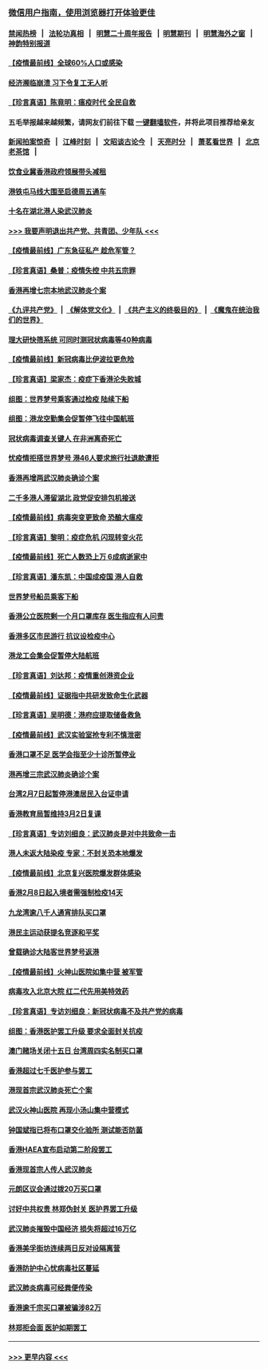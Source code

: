 ### [微信用户指南，使用浏览器打开体验更佳](https://github.com/gfw-breaker/banned-news1/blob/master/indexes/wechat-guide.md?t=0)
#### [禁闻热榜](热点新闻.md?t=0)  &nbsp;&nbsp;|&nbsp;&nbsp; [法轮功真相](https://github.com/gfw-breaker/truth/blob/master/README.md?t=0) &nbsp;&nbsp;|&nbsp;&nbsp; [明慧二十周年报告](https://github.com/gfw-breaker/mh-reports/blob/master/README.md?t=0) &nbsp;&nbsp;|&nbsp;&nbsp;[明慧期刊](https://github.com/gfw-breaker/mh-qikan) &nbsp;&nbsp;|&nbsp;&nbsp; [明慧海外之窗](https://github.com/gfw-breaker/mh-news/blob/master/README.md?t=0) &nbsp;&nbsp;|&nbsp;&nbsp; [神韵特别报道](https://github.com/gfw-breaker/mh-news/blob/master/shenyun.md?t=0)
#### [【疫情最前线】全球60%人口或感染](../pages/nsc415/n11866914.md?t=02140855) 
#### [经济濒临崩溃 习下令复工无人听](../pages/nsc415/n11867269.md?t=02140855) 
#### [【珍言真语】陈竟明：瘟疫时代 全民自救](../pages/nsc415/n11866765.md?t=02140855) 
#### 五毛举报越来越频繁，请网友们前往下载 [一键翻墙软件](https://github.com/gfw-breaker/ssr-accounts)，并将此项目推荐给亲友
#### [新闻拍案惊奇](https://github.com/gfw-breaker/banned-news1/blob/master/pages/link4.md) &nbsp;&nbsp;|&nbsp;&nbsp; [江峰时刻](https://github.com/gfw-breaker/banned-news1/blob/master/pages/link4.md) &nbsp;&nbsp;|&nbsp;&nbsp; [文昭谈古论今](https://github.com/gfw-breaker/banned-news1/blob/master/pages/link4.md) &nbsp;&nbsp;|&nbsp;&nbsp; [天亮时分](https://github.com/gfw-breaker/banned-news1/blob/master/pages/link4.md) &nbsp;&nbsp;|&nbsp;&nbsp; [萧茗看世界](https://github.com/gfw-breaker/banned-news1/blob/master/pages/link4.md) &nbsp;&nbsp;|&nbsp;&nbsp; [北京老茶馆](https://github.com/gfw-breaker/banned-news1/blob/master/pages/link4.md) &nbsp;&nbsp;|&nbsp;&nbsp; 
#### [饮食业冀香港政府领展带头减租](../pages/nsc415/n11864876.md?t=02140855) 
#### [港铁屯马线大围至启德周五通车](../pages/nsc415/n11864842.md?t=02140855) 
#### [十名在湖北港人染武汉肺炎](../pages/nsc415/n11864807.md?t=02140855) 
#### [>>> 我要声明退出共产党、共青团、少年队 <<<](https://github.com/begood0513/goodnews/blob/master/quit/letter.md) 
#### [【疫情最前线】广东急征私产 趁危军管？](../pages/nsc415/n11864205.md?t=02140855) 
#### [【珍言真语】桑普：疫情失控 中共五宗罪](../pages/nsc415/n11864157.md?t=02140855) 
#### [香港再增七宗本地武汉肺炎个案](../pages/nsc415/n11862405.md?t=02140855) 
#### [《九评共产党》](https://github.com/begood0513/9ping.md/blob/master/README.md) &nbsp;|&nbsp; [《解体党文化》](../../../../jtdwh.md/blob/master/README.md)  &nbsp;|&nbsp; [《共产主义的终极目的》](../../../../gczydzjmd.md/blob/master/README.md) &nbsp;|&nbsp; [《魔鬼在统治我们的世界》](../../../../mgztzwmdsj.md/blob/master/README.md) 
#### [理大研快筛系统 可同时测冠状病毒等40种病毒](../pages/nsc415/n11862376.md?t=02140855) 
#### [【疫情最前线】新冠病毒比伊波拉更危险](../pages/nsc415/n11862199.md?t=02140855) 
#### [【珍言真语】梁家杰：疫症下香港沦失败城](../pages/nsc415/n11861588.md?t=02140855) 
#### [组图：世界梦号乘客通过检疫 陆续下船](../pages/nsc415/n11858302.md?t=02140855) 
#### [组图：港龙空勤集会促暂停飞往中国航班](../pages/nsc415/n11858190.md?t=02140855) 
#### [冠状病毒调查关键人 在非洲离奇死亡](../pages/nsc415/n11859798.md?t=02140855) 
#### [忧疫情拒搭世界梦号 港46人要求旅行社退款遭拒](../pages/nsc415/n11859849.md?t=02140855) 
#### [香港再增两武汉肺炎确诊个案](../pages/nsc415/n11859833.md?t=02140855) 
#### [二千多港人滞留湖北 政党促安排包机接送](../pages/nsc415/n11859831.md?t=02140855) 
#### [【疫情最前线】病毒突变更致命 恐酿大瘟疫](../pages/nsc415/n11859604.md?t=02140855) 
#### [【珍言真语】黎明：疫症危机 闪现转变火花](../pages/nsc415/n11859199.md?t=02140855) 
#### [【疫情最前线】死亡人数恐上万 6成病逝家中](../pages/nsc415/n11856687.md?t=02140855) 
#### [【珍言真语】潘东凯：中国成疫国 港人自救](../pages/nsc415/n11856962.md?t=02140855) 
#### [世界梦号船员乘客下船](../pages/nsc415/n11856883.md?t=02140855) 
#### [香港公立医院剩一个月口罩库存 医生指应有人问责](../pages/nsc415/n11856875.md?t=02140855) 
#### [香港多区市民游行 抗议设检疫中心](../pages/nsc415/n11856866.md?t=02140855) 
#### [港龙工会集会促暂停大陆航班](../pages/nsc415/n11856840.md?t=02140855) 
#### [【珍言真语】刘达邦：疫情重创港资企业](../pages/nsc415/n11854274.md?t=02140855) 
#### [【疫情最前线】证据指中共研发致命生化武器](../pages/nsc415/n11853087.md?t=02140855) 
#### [【珍言真语】吴明德：港府应提取储备救急](../pages/nsc415/n11852734.md?t=02140855) 
#### [【疫情最前线】武汉实验室抢专利不慎泄密](../pages/nsc415/n11850310.md?t=02140855) 
#### [香港口罩不足 医学会指至少十诊所暂停业](../pages/nsc415/n11850301.md?t=02140855) 
#### [港再增三宗武汉肺炎确诊个案](../pages/nsc415/n11850328.md?t=02140855) 
#### [台湾2月7日起暂停港澳居民入台证申请](../pages/nsc415/n11850304.md?t=02140855) 
#### [香港教育局暂维持3月2日复课](../pages/nsc415/n11850260.md?t=02140855) 
#### [【珍言真语】专访刘细良：武汉肺炎是对中共致命一击](../pages/nsc415/n11849934.md?t=02140855) 
#### [港人未返大陆染疫 专家：不封关恐本地爆发](../pages/nsc415/n11848021.md?t=02140855) 
#### [【疫情最前线】北京复兴医院爆发群体感染](../pages/nsc415/n11847626.md?t=02140855) 
#### [香港2月8日起入境者需强制检疫14天](../pages/nsc415/n11847658.md?t=02140855) 
#### [九龙湾逾八千人通宵排队买口罩](../pages/nsc415/n11847647.md?t=02140855) 
#### [港民主运动获提名竞逐和平奖](../pages/nsc415/n11847633.md?t=02140855) 
#### [曾载确诊大陆客世界梦号返港](../pages/nsc415/n11847608.md?t=02140855) 
#### [【疫情最前线】火神山医院如集中营 被军管](../pages/nsc415/n11847524.md?t=02140855) 
#### [病毒攻入北京大院 红二代先用美特效药](../pages/nsc415/n11847427.md?t=02140855) 
#### [【珍言真语】专访刘细良：新冠状病毒不及共产党的病毒](../pages/nsc415/n11847164.md?t=02140855) 
#### [组图：香港医护罢工升级 要求全面封关抗疫](../pages/nsc415/n11844107.md?t=02140855) 
#### [澳门赌场关闭十五日 台湾周四实名制买口罩](../pages/nsc415/n11845083.md?t=02140855) 
#### [香港超过七千医护参与罢工](../pages/nsc415/n11845051.md?t=02140855) 
#### [港现首宗武汉肺炎死亡个案](../pages/nsc415/n11844998.md?t=02140855) 
#### [武汉火神山医院 再现小汤山集中营模式](../pages/nsc415/n11844763.md?t=02140855) 
#### [钟国斌指已将布口罩交化验所 测试能否防菌](../pages/nsc415/n11842783.md?t=02140855) 
#### [香港HAEA宣布启动第二阶段罢工](../pages/nsc415/n11842723.md?t=02140855) 
#### [香港现首宗人传人武汉肺炎](../pages/nsc415/n11842766.md?t=02140855) 
#### [元朗区议会通过拨20万买口罩](../pages/nsc415/n11842754.md?t=02140855) 
#### [讨好中共权贵 林郑伪封关 医护界罢工升级](../pages/nsc415/n11842359.md?t=02140855) 
#### [武汉肺炎摧毁中国经济 损失将超过16万亿](../pages/nsc415/n11839723.md?t=02140855) 
#### [香港美孚街坊连续两日反对设隔离营](../pages/nsc415/n11839962.md?t=02140855) 
#### [香港防护中心忧病毒社区蔓延](../pages/nsc415/n11839933.md?t=02140855) 
#### [武汉肺炎病毒可经粪便传染](../pages/nsc415/n11839939.md?t=02140855) 
#### [香港逾千宗买口罩被骗涉82万](../pages/nsc415/n11839914.md?t=02140855) 
#### [林郑拒会面 医护如期罢工](../pages/nsc415/n11839892.md?t=02140855) 

----
#### [ >>> 更早内容 <<< ](../indexes/nsc415-earlier.md)
